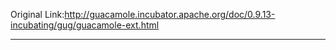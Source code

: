 Original Link:http://guacamole.incubator.apache.org/doc/0.9.13-incubating/gug/guacamole-ext.html

---

